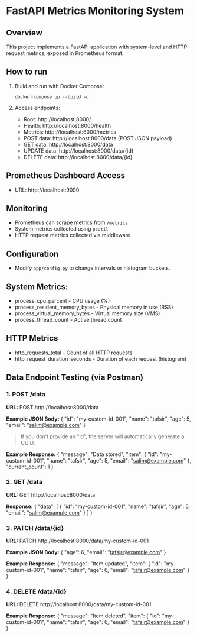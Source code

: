 # FastAPI Metrics Monitoring System

## Overview

This project implements a FastAPI application with system-level and HTTP request metrics, exposed in Prometheus format.

## How to run

1. Build and run with Docker Compose:

   ```
   docker-compose up --build -d
   ```

2. Access endpoints:
   - Root: http://localhost:8000/
   - Health: http://localhost:8000/health
   - Metrics: http://localhost:8000/metrics
   - POST data: http://localhost:8000/data (POST JSON payload)
   - GET data: http://localhost:8000/data
   - UPDATE data: http://localhost:8000/data/{id}
   - DELETE data: http://localhost:8000/data/{id}

## Prometheus Dashboard Access

- URL: http://localhost:9090

## Monitoring

- Prometheus can scrape metrics from `/metrics`
- System metrics collected using `psutil`
- HTTP request metrics collected via middleware

## Configuration

- Modify `app/config.py` to change intervals or histogram buckets.

## System Metrics:

- process_cpu_percent - CPU usage (%)
- process_resident_memory_bytes - Physical memory in use (RSS)
- process_virtual_memory_bytes - Virtual memory size (VMS)
- process_thread_count - Active thread count

## HTTP Metrics

- http_requests_total - Count of all HTTP requests
- http_request_duration_seconds - Duration of each request (histogram)

## Data Endpoint Testing (via Postman)

### 1. POST /data

**URL:**
POST http://localhost:8000/data

**Example JSON Body:**
{
"id": "my-custom-id-001",
"name": "tafsir",
"age": 5,
"email": "salim@example.com"
}

> If you don’t provide an "id", the server will automatically generate a UUID.

**Example Response:**
{
"message": "Data stored",
"item": {
"id": "my-custom-id-001",
"name": "tafsir",
"age": 5,
"email": "salim@example.com"
},
"current_count": 1
}

### 2. GET /data

**URL:**
GET http://localhost:8000/data

**Response:**
{
"data": [
{
"id": "my-custom-id-001",
"name": "tafsir",
"age": 5,
"email": "salim@example.com"
}
]
}

### 3. PATCH /data/{id}

**URL:**
PATCH http://localhost:8000/data/my-custom-id-001

**Example JSON Body:**
{
"age": 6,
"email": "tafsir@example.com"
}

**Example Response:**
{
"message": "Item updated",
"item": {
"id": "my-custom-id-001",
"name": "tafsir",
"age": 6,
"email": "tafsir@example.com"
}
}

### 4. DELETE /data/{id}

**URL:**
DELETE http://localhost:8000/data/my-custom-id-001

**Example Response:**
{
"message": "Item deleted",
"item": {
"id": "my-custom-id-001",
"name": "tafsir",
"age": 6,
"email": "tafsir@example.com"
}
}
